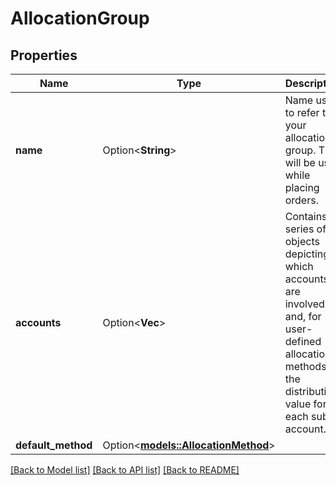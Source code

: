 # AllocationGroup

## Properties

Name | Type | Description | Notes
------------ | ------------- | ------------- | -------------
**name** | Option<**String**> | Name used to refer to your allocation group. This will be used while placing orders. | [optional]
**accounts** | Option<**Vec<String>**> | Contains a series of objects depicting which accounts are involved and, for user-defined allocation methods, the distribution value for each sub-account. | [optional]
**default_method** | Option<[**models::AllocationMethod**](allocationMethod.md)> |  | [optional]

[[Back to Model list]](../README.md#documentation-for-models) [[Back to API list]](../README.md#documentation-for-api-endpoints) [[Back to README]](../README.md)


